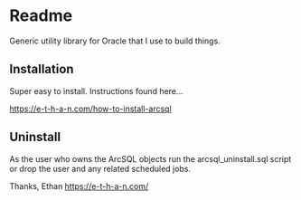 # Readme 

Generic utility library for Oracle that I use to build things.

## Installation

Super easy to install. Instructions found here...

https://e-t-h-a-n.com/how-to-install-arcsql

## Uninstall

As the user who owns the ArcSQL objects run the arcsql_uninstall.sql script or drop the user and any related scheduled jobs.

Thanks,
Ethan 
https://e-t-h-a-n.com/ 
